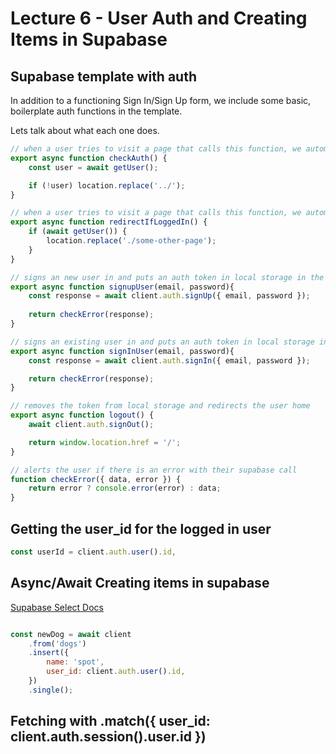 # Lecture 6 - User Auth and Creating Items in Supabase

## Supabase template with auth

In addition to a functioning Sign In/Sign Up form, we include some basic, boilerplate auth functions in the template.

Lets talk about what each one does.


```js
// when a user tries to visit a page that calls this function, we automatically redirect the user back to the login page if they are not logged in
export async function checkAuth() {
    const user = await getUser();

    if (!user) location.replace('../'); 
}

// when a user tries to visit a page that calls this function, we automatically redirect the user away from the login page if they are already logged in
export async function redirectIfLoggedIn() {
    if (await getUser()) {
        location.replace('./some-other-page');
    }
}

// signs an new user in and puts an auth token in local storage in the browser
export async function signupUser(email, password){
    const response = await client.auth.signUp({ email, password });
    
    return checkError(response);
}

// signs an existing user in and puts an auth token in local storage in the browser
export async function signInUser(email, password){
    const response = await client.auth.signIn({ email, password });

    return checkError(response);
}

// removes the token from local storage and redirects the user home
export async function logout() {
    await client.auth.signOut();

    return window.location.href = '/';
}

// alerts the user if there is an error with their supabase call
function checkError({ data, error }) {
    return error ? console.error(error) : data;
}

```

## Getting the user_id for the logged in user

```js
const userId = client.auth.user().id, 
```

## Async/Await Creating items in supabase

[Supabase Select Docs](https://supabase.com/docs/reference/javascript/insert)

```js

const newDog = await client
    .from('dogs')
    .insert({ 
        name: 'spot', 
        user_id: client.auth.user().id, 
    })
    .single();

```

## Fetching with .match({ user_id: client.auth.session().user.id })

